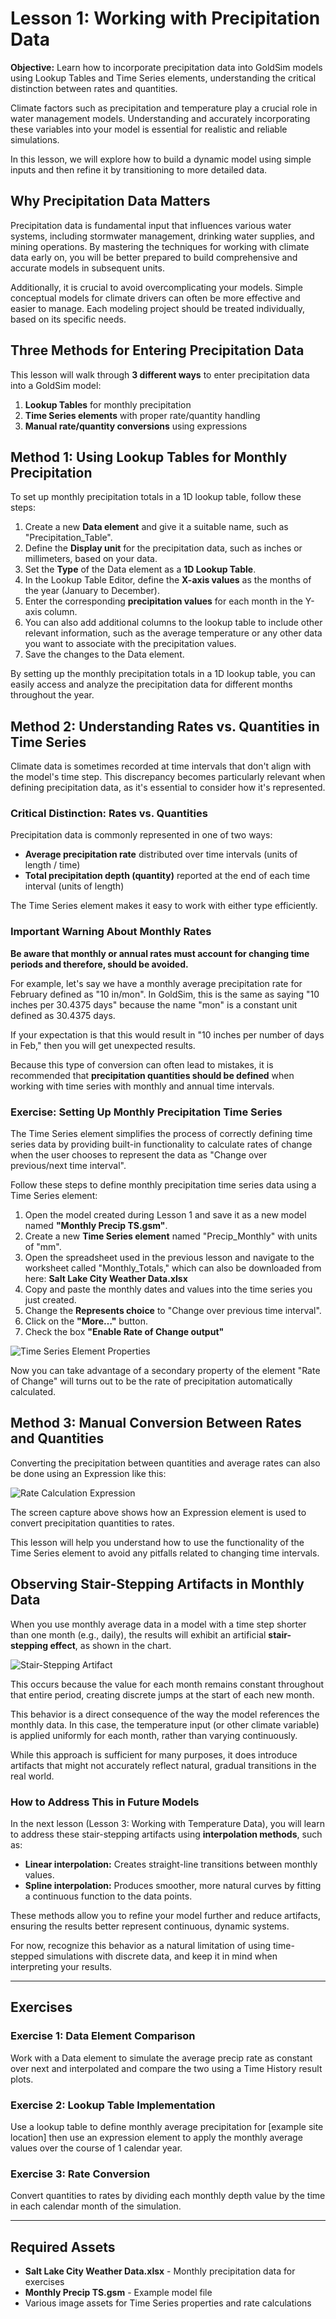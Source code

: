 # Lesson 1: Working with Precipitation Data

**Objective:** Learn how to incorporate precipitation data into GoldSim models using Lookup Tables and Time Series elements, understanding the critical distinction between rates and quantities.

Climate factors such as precipitation and temperature play a crucial role in water management models. Understanding and accurately incorporating these variables into your model is essential for realistic and reliable simulations.

In this lesson, we will explore how to build a dynamic model using simple inputs and then refine it by transitioning to more detailed data.

## Why Precipitation Data Matters

Precipitation data is fundamental input that influences various water systems, including stormwater management, drinking water supplies, and mining operations. By mastering the techniques for working with climate data early on, you will be better prepared to build comprehensive and accurate models in subsequent units.

Additionally, it is crucial to avoid overcomplicating your models. Simple conceptual models for climate drivers can often be more effective and easier to manage. Each modeling project should be treated individually, based on its specific needs.

## Three Methods for Entering Precipitation Data

This lesson will walk through **3 different ways** to enter precipitation data into a GoldSim model:

1. **Lookup Tables** for monthly precipitation
2. **Time Series elements** with proper rate/quantity handling
3. **Manual rate/quantity conversions** using expressions

## Method 1: Using Lookup Tables for Monthly Precipitation

To set up monthly precipitation totals in a 1D lookup table, follow these steps:

1. Create a new **Data element** and give it a suitable name, such as "Precipitation_Table".
2. Define the **Display unit** for the precipitation data, such as inches or millimeters, based on your data.
3. Set the **Type** of the Data element as a **1D Lookup Table**.
4. In the Lookup Table Editor, define the **X-axis values** as the months of the year (January to December).
5. Enter the corresponding **precipitation values** for each month in the Y-axis column.
6. You can also add additional columns to the lookup table to include other relevant information, such as the average temperature or any other data you want to associate with the precipitation values.
7. Save the changes to the Data element.

By setting up the monthly precipitation totals in a 1D lookup table, you can easily access and analyze the precipitation data for different months throughout the year.

## Method 2: Understanding Rates vs. Quantities in Time Series

Climate data is sometimes recorded at time intervals that don't align with the model's time step. This discrepancy becomes particularly relevant when defining precipitation data, as it's essential to consider how it's represented.

### Critical Distinction: Rates vs. Quantities

Precipitation data is commonly represented in one of two ways:

- **Average precipitation rate** distributed over time intervals (units of length / time)
- **Total precipitation depth (quantity)** reported at the end of each time interval (units of length)

The Time Series element makes it easy to work with either type efficiently.

### Important Warning About Monthly Rates

**Be aware that monthly or annual rates must account for changing time periods and therefore, should be avoided.**

For example, let's say we have a monthly average precipitation rate for February defined as "10 in/mon". In GoldSim, this is the same as saying "10 inches per 30.4375 days" because the name "mon" is a constant unit defined as 30.4375 days.

If your expectation is that this would result in "10 inches per number of days in Feb," then you will get unexpected results.

Because this type of conversion can often lead to mistakes, it is recommended that **precipitation quantities should be defined** when working with time series with monthly and annual time intervals.

### Exercise: Setting Up Monthly Precipitation Time Series

The Time Series element simplifies the process of correctly defining time series data by providing built-in functionality to calculate rates of change when the user chooses to represent the data as "Change over previous/next time interval".

Follow these steps to define monthly precipitation time series data using a Time Series element:

1. Open the model created during Lesson 1 and save it as a new model named **"Monthly Precip TS.gsm"**.
2. Create a new **Time Series element** named "Precip_Monthly" with units of "mm".
3. Open the spreadsheet used in the previous lesson and navigate to the worksheet called "Monthly_Totals," which can also be downloaded from here: **Salt Lake City Weather Data.xlsx**
4. Copy and paste the monthly dates and values into the time series you just created.
5. Change the **Represents choice** to "Change over previous time interval".
6. Click on the **"More…"** button.
7. Check the box **"Enable Rate of Change output"**

![Time Series Element Properties](images/TimeSeriesProperties.png)

Now you can take advantage of a secondary property of the element "Rate of Change" will turns out to be the rate of precipitation automatically calculated.

## Method 3: Manual Conversion Between Rates and Quantities

Converting the precipitation between quantities and average rates can also be done using an Expression like this:

![Rate Calculation Expression](images/RateCalculationExpression.png)

The screen capture above shows how an Expression element is used to convert precipitation quantities to rates.

This lesson will help you understand how to use the functionality of the Time Series element to avoid any pitfalls related to changing time intervals.

## Observing Stair-Stepping Artifacts in Monthly Data

When you use monthly average data in a model with a time step shorter than one month (e.g., daily), the results will exhibit an artificial **stair-stepping effect**, as shown in the chart.

![Stair-Stepping Artifact](images/StairSteppingArtifact.png)

This occurs because the value for each month remains constant throughout that entire period, creating discrete jumps at the start of each new month.

This behavior is a direct consequence of the way the model references the monthly data. In this case, the temperature input (or other climate variable) is applied uniformly for each month, rather than varying continuously.

While this approach is sufficient for many purposes, it does introduce artifacts that might not accurately reflect natural, gradual transitions in the real world.

### How to Address This in Future Models

In the next lesson (Lesson 3: Working with Temperature Data), you will learn to address these stair-stepping artifacts using **interpolation methods**, such as:

- **Linear interpolation:** Creates straight-line transitions between monthly values.
- **Spline interpolation:** Produces smoother, more natural curves by fitting a continuous function to the data points.

These methods allow you to refine your model further and reduce artifacts, ensuring the results better represent continuous, dynamic systems.

For now, recognize this behavior as a natural limitation of using time-stepped simulations with discrete data, and keep it in mind when interpreting your results.

---

## Exercises

### Exercise 1: Data Element Comparison
Work with a Data element to simulate the average precip rate as constant over next and interpolated and compare the two using a Time History result plots.

### Exercise 2: Lookup Table Implementation
Use a lookup table to define monthly average precipitation for [example site location] then use an expression element to apply the monthly average values over the course of 1 calendar year.

### Exercise 3: Rate Conversion
Convert quantities to rates by dividing each monthly depth value by the time in each calendar month of the simulation.

---

## Required Assets

- **Salt Lake City Weather Data.xlsx** - Monthly precipitation data for exercises
- **Monthly Precip TS.gsm** - Example model file
- Various image assets for Time Series properties and rate calculations

